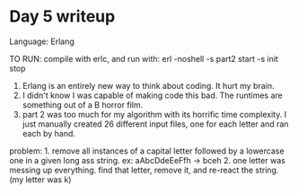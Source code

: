 # Day 5 writeup

Language: Erlang

TO RUN: compile with erlc, and run with:
erl -noshell -s part2 start -s init stop 

1. Erlang is an entirely new way to think about coding.
    It hurt my brain.
2. I didn't know I was capable of making code this bad. The 
    runtimes are something out of a B horror film.
3. part 2 was too much for my algorithm with its horrific time complexity.
    I just manually created 26 different input files, one for each letter
    and ran each by hand.

problem: 
    1. remove all instances of a capital letter followed by a lowercase one
        in a given long ass string.
        ex: aAbcDdeEeFfh -> bceh
    2. one letter was messing up everything. find that letter, remove it, 
        and re-react the string.
        (my letter was k)
